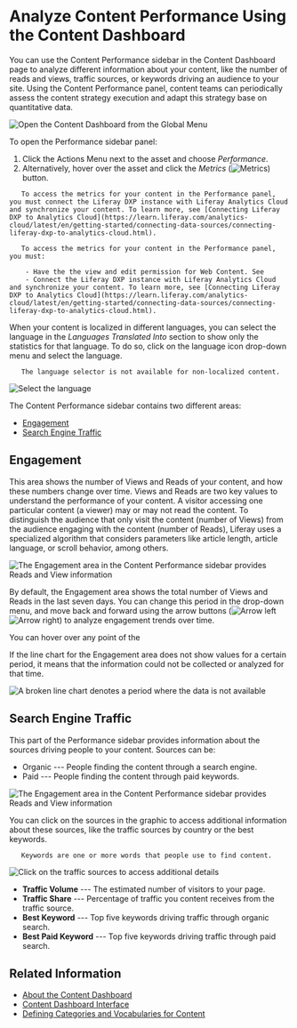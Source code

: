 # Analyze Content Performance Using the Content Dashboard

You can use the Content Performance sidebar in the Content Dashboard page to analyze different information about your content, like the number of reads and views, traffic sources, or keywords driving an audience to your site. Using the Content Performance panel, content teams can periodically assess the content strategy execution and adapt this strategy base on quantitative data.

![Open the Content Dashboard from the Global Menu](./analyze-content-performance-using-content-dashboard/images/01.png)

To open the Performance sidebar panel:

1. Click the Actions Menu next to the asset and choose *Performance*.
1. Alternatively, hover over the asset and click the *Metrics* (![Metrics](../../images/icon-analytics.png)) button.

```important::
   To access the metrics for your content in the Performance panel, you must connect the Liferay DXP instance with Liferay Analytics Cloud and synchronize your content. To learn more, see [Connecting Liferay DXP to Analytics Cloud](https://learn.liferay.com/analytics-cloud/latest/en/getting-started/connecting-data-sources/connecting-liferay-dxp-to-analytics-cloud.html).
```

```important::
   To access the metrics for your content in the Performance panel, you must:

    - Have the the view and edit permission for Web Content. See 
    - Connect the Liferay DXP instance with Liferay Analytics Cloud and synchronize your content. To learn more, see [Connecting Liferay DXP to Analytics Cloud](https://learn.liferay.com/analytics-cloud/latest/en/getting-started/connecting-data-sources/connecting-liferay-dxp-to-analytics-cloud.html).
```

When your content is localized in different languages, you can select the language in the *Languages Translated Into* section to show only the statistics for that language. To do so, click on the language icon drop-down menu and select the language.

```note::
   The language selector is not available for non-localized content.
```

![Select the language ](./analyze-content-performance-using-content-dashboard/images/03.png)

The Content Performance sidebar contains two different areas:

- [Engagement](#engagement)
- [Search Engine Traffic](#search-engine-traffic)

## Engagement

This area shows the number of Views and Reads of your content, and how these numbers change over time. Views and Reads are two key values to understand the performance of your content. A visitor accessing one particular content (a viewer) may or may not read the content. To distinguish the audience that only visit the content (number of Views) from the audience engaging with the content (number of Reads), Liferay uses a specialized algorithm that considers parameters like article length, article language, or scroll behavior, among others.

![The Engagement area in the Content Performance sidebar provides Reads and View information](./analyze-content-performance-using-content-dashboard/images/06.png)

By default, the Engagement area shows the total number of Views and Reads in the last seven days. You can change this period in the drop-down menu, and move back and forward using the arrow buttons (![Arrow left](../../images/icon-angle-left.png) ![Arrow right](../../images/icon-angle-right.png)) to analyze engagement trends over time.

You can hover over any point of the 

If the line chart for the Engagement area does not show values for a certain period, it means that the information could not be collected or analyzed for that time.

![A broken line chart denotes a period where the data is not available](./analyze-content-performance-using-content-dashboard/images/06.png)

## Search Engine Traffic

This part of the Performance sidebar provides information about the sources driving people to your content. Sources can be:

- Organic --- People finding the content through a search engine.
- Paid --- People finding the content through paid keywords.

![The Engagement area in the Content Performance sidebar provides Reads and View information](./analyze-content-performance-using-content-dashboard/images/07.png)

You can click on the sources in the graphic to access additional information about these sources, like the traffic sources by country or the best keywords.

```note::
   Keywords are one or more words that people use to find content.
```

![Click on the traffic sources to access additional details](./analyze-content-performance-using-content-dashboard/images/02.png)

- **Traffic Volume** --- The estimated number of visitors to your page.
- **Traffic Share** --- Percentage of traffic you content receives from the traffic source.
- **Best Keyword** --- Top five keywords driving traffic through organic search.
- **Best Paid Keyword** --- Top five keywords driving traffic through paid search.

## Related Information

- [About the Content Dashboard](./about-the-content-dashboard.md)
- [Content Dashboard Interface](./content-dashboard-interface.md)
- [Defining Categories and Vocabularies for Content](../tags-and-categories/user-guide/defining-categories-and-vocabularies-for-content.md)